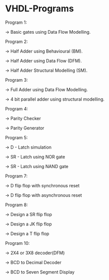 # VHDL-Programs

Program 1:

->  Basic gates using Data Flow Modelling.


Program 2:

->  Half Adder using Behavioural (BM).

->  Half Adder using Data Flow (DFM).

->  Half Adder Structural Modelling (SM).


Program 3:

->  Full Adder using Data Flow Modelling.

->  4 bit parallel adder using structural modelling. 


Program 4:

->  Parity Checker

->  Parity Generator


Program 5:

->  D - Latch simulation

->  SR - Latch using NOR gate

->  SR - Latch using NAND gate


Program 7:

->  D flip flop with synchronous reset

->  D flip flop with asynchronous reset


Program 8:

->  Design a SR flip flop

->  Design a JK flip flop

->  Design a T flip flop


Program 10:

->  2X4 or 3X8 decoder(DFM)

->  BCD to Decimal Decoder

->  BCD to Seven Segment Display
